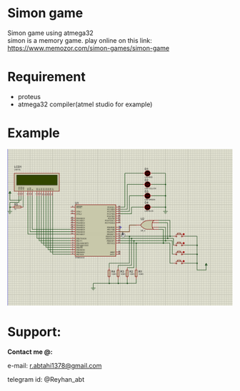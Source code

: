 # Simon game
Simon game using atmega32  
simon is a memory game. play online on this link: https://www.memozor.com/simon-games/simon-game    
# Requirement  
* proteus
* atmega32 compiler(atmel studio for example)
# Example
![see example picture here](example.png)  
# Support:

**Contact me @:**

e-mail: r.abtahi1378@gmail.com

telegram id: @Reyhan_abt

